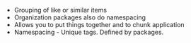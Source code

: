 - Grouping of like or similar items
- Organization packages also do namespacing
- Allows you to put things together and to chunk application
- Namespacing - Unique tags. Defined by packages.